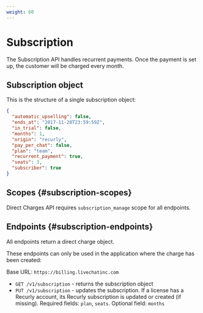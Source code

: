 ```yaml
---
weight: 60
---
```


# Subscription

The Subscription API handles recurrent payments. Once the payment is set up, the customer will be charged every month.

## Subscription object

This is the structure of a single subscription object:

```json
{
  "automatic_upselling": false,
  "ends_at": "2017-11-28T23:59:59Z",
  "in_trial": false,
  "months": 1,
  "origin": "recurly",
  "pay_per_chat": false,
  "plan": "team",
  "recurrent_payment": true,
  "seats": 3,
  "subscriber": true
}
```

## Scopes {#subscription-scopes}

Direct Charges API requires `subscription_manage` scope for all endpoints.

## Endpoints {#subscription-endpoints}

All endpoints return a direct charge object.

These endpoints can only be used in the application where the charge has been created:

Base URL: `https://billing.livechatinc.com`

* `GET /v1/subscription` - returns the subscription object
* `PUT /v1/subscription` - updates the subscription. If a license has a Recurly account, its Recurly subscription is updated or created (if missing). Required fields: `plan`, `seats`. Optional field: `months`
